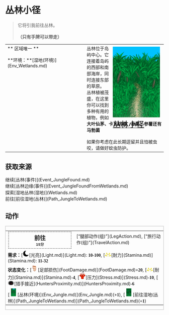 # 丛林小径  
> 它将引我前往丛林。<br><br><b>（只有手牌可以带走）</b>  
  
<table class="table table-bordered" data-toggle="table"  data-show-header="false"><thead style="display:none"><tr ><th  style="width:50%;text-align:left;vertical-align:top;"  >title</th><th  style="width:50%;text-align:left;vertical-align:top;"  ></th></tr></thead><tr ><td  style="width:50%;text-align:left;vertical-align:top;"  >** 区域唯一 **<br><br>**环境：**[湿地(环境)](Env_Wetlands.md)</td><td  style="width:50%;text-align:left;vertical-align:top;"  ><div style="float:right; margin:5px"><div class="gamecard" style="width:150px; height:225px;"><a href="Path_WetlandsToJungle.md" style="color:black"><img decoding="async" src="../wiki/Sprite/JunglePath.png" class="cardimage" style="max-width:150px;max-height:225px;"><span style="font-size: 25px;">丛林小径</span></a></div></div>丛林位于岛屿中心。它连接着岛屿的西部和南部海岸，同时连接东部的草原。<br>丛林植被茂盛，在这里你可以找到多种有用的植物，例如<b>大叶仙茅、卡瓦胡椒、香蕉、参薯还有马勃菌</b><br><br>如果你考虑在此长期逗留并且怕被虫咬，请做好蚊虫防护。</td></tr></tbody></table>  
  
## 获取来源  
<div style="display:inline-block"><div class="gamedatalist" style="text-align:left;min-width:200px;min-height:0px;"><div style="display:inline-block"><div style="display:inline-block;vertical-align:middle;">继续</div><div style="display:inline-block;vertical-align:middle;">[丛林(事件)](Event_JungleFound.md)</div></div></div><div class="gamedatalist" style="text-align:left;min-width:200px;min-height:0px;"><div style="display:inline-block"><div style="display:inline-block;vertical-align:middle;">继续</div><div style="display:inline-block;vertical-align:middle;">[丛林边缘(事件)](Event_JungleFoundFromWetlands.md)</div></div></div><div class="gamedatalist" style="text-align:left;min-width:200px;min-height:0px;"><div style="display:inline-block"><div style="display:inline-block;vertical-align:middle;">探索</div><div style="display:inline-block;vertical-align:middle;">[湿地丛林(湿地)](Wetlands.md)</div></div></div><div class="gamedatalist" style="text-align:left;min-width:200px;min-height:0px;"><div style="display:inline-block"><div style="display:inline-block;vertical-align:middle;">前往</div><div style="display:inline-block;vertical-align:middle;">[前往湿地(丛林)](Path_JungleToWetlands.md)</div></div></div></div>  
  
## 动作  
<div  style="border:1px solid #BBB"><table><tr><td rowspan="2" style="width:200px;text-align:center;font-size:1.3em;font-weight:bold"><div style="padding:5px;border:1px dashed #333"><div>前往</div><div style="font-size:0.6em;"><font data-toggle="tooltip" data-placement="top" title="1TP">15分</font></div></div></td><td>[“腿部动作(组)”](LegAction.md), [“旅行动作(组)”](TravelAction.md)</td></tr><tr><td></td></tr><tr><td colspan="2"><b>需求：</b>[<div style="width:20px;display:inline-block;text-align:center"><img decoding="async" src="../wiki/Sprite/Darkness17519.png" href="a.md" style="max-width:20px;max-height:20px;"></div>[光亮](Light.md)](Light.md): <span style="font-family:ui-monospace"><b>10-100</b></span>, [<div style="width:20px;display:inline-block;text-align:center"><img decoding="async" src="../wiki/Sprite/Tired.png" href="a.md" style="max-width:20px;max-height:20px;"></div>[耐力](Stamina.md)](Stamina.md): <span style="font-family:ui-monospace"><b>11-32</b></span></td></tr><tr><td colspan="2"><b>状态变化：</b>[<div style="width:20px;display:inline-block;text-align:center"><img decoding="async" src="../wiki/Sprite/Foot.png" href="a.md" style="max-width:20px;max-height:20px;"></div>[足部损伤](FootDamage.md)](FootDamage.md)<span style="font-family:ui-monospace"><b>+20</b></span>, [<div style="width:20px;display:inline-block;text-align:center"><img decoding="async" src="../wiki/Sprite/Tired.png" href="a.md" style="max-width:20px;max-height:20px;"></div>[耐力](Stamina.md)](Stamina.md)<span style="font-family:ui-monospace"><b>-4</b></span>, [<div style="width:20px;display:inline-block;text-align:center"><img decoding="async" src="../wiki/Sprite/Stress.png" href="a.md" style="max-width:20px;max-height:20px;"></div>[压力](Stress.md)](Stress.md)<span style="font-family:ui-monospace"><b>-10</b></span>, [<div style="width:20px;display:inline-block;text-align:center"><img decoding="async" src="../wiki/Sprite/HunterProximity.png" href="a.md" style="max-width:20px;max-height:20px;"></div>[猎手接近](HuntersProximity.md)](HuntersProximity.md)<span style="font-family:ui-monospace"><b>-6</b></span></td></tr><tr><td colspan="2">[<div style="width:25px;display:inline-block;text-align:center"><img decoding="async" src="../wiki/Sprite/Jungle.png" href="a.md" style="max-width:25px;max-height:25px;"></div>[丛林(环境)](Env_Jungle.md)](Env_Jungle.md)(<span style="font-family:ui-monospace"><b>+1</b></span>), [<div style="width:25px;display:inline-block;text-align:center"><img decoding="async" src="../wiki/Sprite/Wetlands.png" href="a.md" style="max-width:25px;max-height:25px;"></div>[前往湿地(丛林)](Path_JungleToWetlands.md)](Path_JungleToWetlands.md)(<span style="font-family:ui-monospace"><b>+1</b></span>)</td></tr></table></div>  
  
  


<script>document.title="丛林小径 - 卡牌生存百科 Card Survival Wiki";</script>